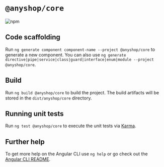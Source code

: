 # `@anyshop/core`

![npm](https://img.shields.io/npm/v/@anyshop/core)

## Code scaffolding

Run `ng generate component component-name --project @anyshop/core` to generate a new component. You can also use `ng generate directive|pipe|service|class|guard|interface|enum|module --project @anyshop/core`.

## Build

Run `ng build @anyshop/core` to build the project. The build artifacts will be stored in the `dist/anyshop/core` directory.

## Running unit tests

Run `ng test @anyshop/core` to execute the unit tests via [Karma](https://karma-runner.github.io).

## Further help

To get more help on the Angular CLI use `ng help` or go check out the [Angular CLI README](https://github.com/angular/angular-cli/blob/master/README.md).
